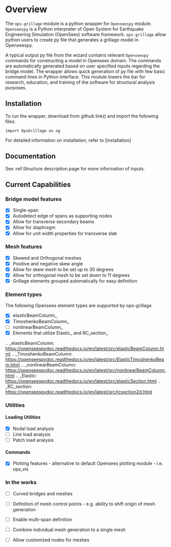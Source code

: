 # Overview

The `ops-grillage` module is a python wrapper for ```Openseespy``` module. ```Openseespy``` 
is a Python interpreter of Open System for Earthquake Engineering Simulation (OpenSees) software framework.
`ops-grillage` allow python users to create py file that generates a grillage model in Openseespy.

A typical output py file from the wizard contains relevant ```Openseespy``` commands for constructing a 
model in Opensees domain. The commands are automatically generated based on user specified inputs 
regarding the bridge model. The wrapper allows quick generation of py file with few basic command lines in Python 
interface. This module lowers the bar for research, education, and training of the software for structural
analysis purposes.

## Installation

To run the wrapper, download from github link() and import the following files:
    
    import OpsGrillage as og
    
For detailed information on installation, refer to [installation]


## Documentation

See :ref:Structure description page for more information of inputs. 

## Current Capabilities

### Bridge model features
- [x] Single-span 
- [x] Autodetect edge of spans as supporting nodes
- [x] Allow for transverse secondary beams 
- [x] Allow for diaphragm
- [x] Allow for unit width properties for transverse slab

### Mesh features
- [x] Skewed and Orthogonal meshes
- [x] Positive and negative skew angle
- [x] Allow for skew mesh to be set up to 30 degrees
- [x] Allow for orthogonal mesh to be set down to 11 degrees
- [x] Grillage elements grouped automatically for easy definition

### Element types
The following Opensees element types are supported by ops-grillage
- [x] elasticBeamColumn_
- [x] TimoshenkoBeamColumn_  
- [ ] nonlinearBeamColumn_
- [x] Elements that utilize Elastic_ and RC_section_

.. _elasticBeamColumn: https://openseespydoc.readthedocs.io/en/latest/src/elasticBeamColumn.html
.. _TimoshenkoBeamColumn:  https://openseespydoc.readthedocs.io/en/latest/src/ElasticTimoshenkoBeam.html
.. _nonlinearBeamColumn: https://openseespydoc.readthedocs.io/en/latest/src/nonlinearBeamColumn.html
.. _Elastic: https://openseespydoc.readthedocs.io/en/latest/src/elasticSection.html
.. _RC_section: https://openseespydoc.readthedocs.io/en/latest/src/rcsection2d.html

### Utilities
#### Loading Utilities
- [x] Nodal load analysis
- [ ] Line load analysis
- [ ] Patch load analysis
#### Commands 
- [x] Plotting features - alternative to default Opensees plotting module - i.e. ops_vis


### In the works
- [ ] Curved bridges and meshes
- [ ] Definition of mesh control points - e.g. ability to shift origin of mesh generation
- [ ] Enable multi-span definition 
- [ ] Combine individual mesh generation to a single mesh 
- [ ] Allow customized nodes for meshes

